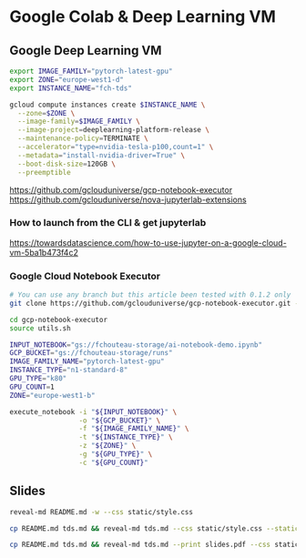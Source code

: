 # Google Colab & Deep Learning VM

## Google Deep Learning VM

```bash
export IMAGE_FAMILY="pytorch-latest-gpu"
export ZONE="europe-west1-d"
export INSTANCE_NAME="fch-tds"

gcloud compute instances create $INSTANCE_NAME \
  --zone=$ZONE \
  --image-family=$IMAGE_FAMILY \
  --image-project=deeplearning-platform-release \
  --maintenance-policy=TERMINATE \
  --accelerator="type=nvidia-tesla-p100,count=1" \
  --metadata="install-nvidia-driver=True" \
  --boot-disk-size=120GB \
  --preemptible
```
https://github.com/gclouduniverse/gcp-notebook-executor
https://github.com/gclouduniverse/nova-jupyterlab-extensions

### How to launch from the CLI & get jupyterlab

https://towardsdatascience.com/how-to-use-jupyter-on-a-google-cloud-vm-5ba1b473f4c2

### Google Cloud Notebook Executor

```bash
# You can use any branch but this article been tested with 0.1.2 only
git clone https://github.com/gclouduniverse/gcp-notebook-executor.git --branch v0.1.3

cd gcp-notebook-executor
source utils.sh

INPUT_NOTEBOOK="gs://fchouteau-storage/ai-notebook-demo.ipynb"
GCP_BUCKET="gs://fchouteau-storage/runs"
IMAGE_FAMILY_NAME="pytorch-latest-gpu"
INSTANCE_TYPE="n1-standard-8"
GPU_TYPE="k80"
GPU_COUNT=1
ZONE="europe-west1-b"

execute_notebook -i "${INPUT_NOTEBOOK}" \
                 -o "${GCP_BUCKET}" \
                 -f "${IMAGE_FAMILY_NAME}" \
                 -t "${INSTANCE_TYPE}" \
                 -z "${ZONE}" \
                 -g "${GPU_TYPE}" \
                 -c "${GPU_COUNT}"
```


## Slides

```bash
reveal-md README.md -w --css static/style.css

cp README.md tds.md && reveal-md tds.md --css static/style.css --static=docs --static-dirs=static --absolute-url https://fchouteau.github.io/tds-google-colab-demo

cp README.md tds.md && reveal-md tds.md --print slides.pdf --css static/reveal.css
```
